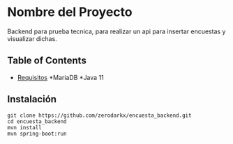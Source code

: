 # Nombre del Proyecto

Backend para prueba tecnica, para realizar un api para insertar encuestas y visualizar dichas.

## Table of Contents

- [Requisitos](#requisitos)
    *MariaDB
    *Java 11
## Instalación

```shell
git clone https://github.com/zerodarkx/encuesta_backend.git
cd encuesta_backend
mvn install
mvn spring-boot:run
